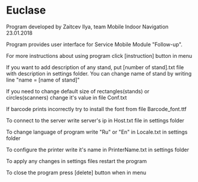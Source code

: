 # Euclase

Program developed by Zaitcev Ilya, team Mobile Indoor Navigation
23.01.2018

Program provides user interface for Service Mobile Module "Follow-up".

For more instructions about using program click [instruction] button in menu

If you want to add description of any stand, put [number of stand].txt file with description in settings folder. You can change name of stand by writing line "name = [name of stand]"

If you need to change default size of rectangles(stands) or circles(scanners) change it's value in file Conf.txt

If barcode prints incorrectly try to install the font from file Barcode_font.ttf

To connect to the server write server's ip in Host.txt file in settings folder 

To change language of program write "Ru" or "En" in Locale.txt in settings folder

To configure the printer write it's name in PrinterName.txt in settings folder

To apply any changes in settings files restart the program

To close the program press [delete] button when in menu
